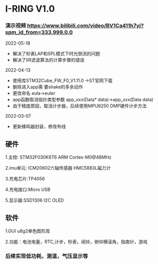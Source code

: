 # I-RING V1.0  
### 演示视频 https://www.bilibili.com/video/BV1Ca411h7yj?spm_id_from=333.999.0.0  


2022-05-18  
* 解决了秒表LAP和SPL模式下时光倒流的问题  
* 解决了IIR滤波算法的计算步骤的错误


2022-04-13  
* 使用库STM32Cube_FW_F0_V1.11.0 ->ST官网下载  
* 删除进入app需 要shake的多余动作  
* 更改命名 eula->euler  
* app函数取消指针类型参数 app_xxx(Data* data)->app_xxx(Data data)  
* 由于精度原因，取消计步器，后续使用MPU9250 DMP硬件计步方法  

2022-03-07  
* 更新蜂鸣器封装，修改布线

## 硬件  

1.主控: STM32F030K6T6 ARM Cortex-M0@48MHz  

2.imu单元: ICM20602六轴传感器 HMC5883L磁力计  

3.充电芯片:TP4056  

4.充电接口:Micro USB  

5.显示器:SSD1306 I2C OLED  

## 软件  
1.GUI  u8g2单色图形库  

2.功能：电池电量，RTC,计步，秒表，闹铃，俯仰横滚角，指南针，游戏  

### 后续实现低功耗，测温，气压显示等 


